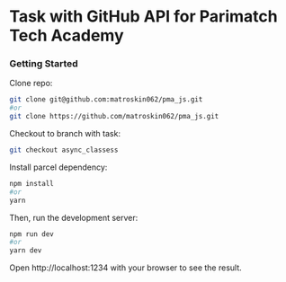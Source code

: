 # Task with GitHub API for Parimatch Tech Academy

### Getting Started

Clone repo:

```bash
git clone git@github.com:matroskin062/pma_js.git
#or
git clone https://github.com/matroskin062/pma_js.git
```

Checkout to branch with task:

```bash
git checkout async_classess
```

Install parcel dependency:

```bash
npm install
#or
yarn
```

Then, run the development server:

```bash
npm run dev
#or
yarn dev
```

Open http://localhost:1234 with your browser to see the result.
